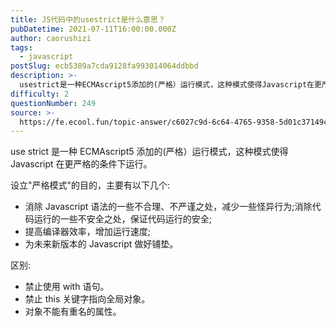 ```yaml
---
title: JS代码中的usestrict是什么意思？
pubDatetime: 2021-07-11T16:00:00.000Z
author: caorushizi
tags:
  - javascript
postSlug: ecb5389a7cda9128fa993014064ddbbd
description: >-
  usestrict是一种ECMAscript5添加的(严格）运行模式，这种模式使得Javascript在更严格的条件下运行。设立"严格模式"的目的，主要有以下几个:*消除Javascript语法的一些
difficulty: 2
questionNumber: 249
source: >-
  https://fe.ecool.fun/topic-answer/c6027c9d-6c64-4765-9358-5d01c37149c4?orderBy=updateTime&order=desc&tagId=10
---
```


use strict 是一种 ECMAscript5 添加的(严格）运行模式，这种模式使得 Javascript 在更严格的条件下运行。

设立"严格模式"的目的，主要有以下几个:

- 消除 Javascript 语法的一些不合理、不严谨之处，减少一些怪异行为;消除代码运行的一些不安全之处，保证代码运行的安全;
- 提高编译器效率，增加运行速度;
- 为未来新版本的 Javascript 做好铺垫。

区别:

- 禁止使用 with 语句。
- 禁止 this 关键字指向全局对象。
- 对象不能有重名的属性。
